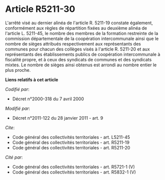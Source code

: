 # Article R5211-30

L'arrêté visé au dernier alinéa de l'article R. 5211-19 constate également, conformément aux règles de répartition fixées au
deuxième alinéa de l'article L. 5211-45, le nombre des membres de la formation restreinte de la commission départementale de
la coopération intercommunale ainsi que le nombre de sièges attribués respectivement aux représentants des communes pour
chacun des collèges visés à l'article R. 5211-20 et aux représentants des établissements publics de coopération
intercommunale à fiscalité propre, et à ceux des syndicats de communes et des syndicats mixtes. Le nombre de sièges ainsi
obtenus est arrondi au nombre entier le plus proche.

**Liens relatifs à cet article**

_Codifié par_:

  - Décret n°2000-318 du 7 avril 2000

_Modifié par_:

  - Décret n°2011-122 du 28 janvier 2011 - art. 9

_Cite_:

  - Code général des collectivités territoriales - art. L5211-45
  - Code général des collectivités territoriales - art. R5211-19
  - Code général des collectivités territoriales - art. R5211-20

_Cité par_:

  - Code général des collectivités territoriales - art. R5721-1 (V)
  - Code général des collectivités territoriales - art. R5832-1 (V)
